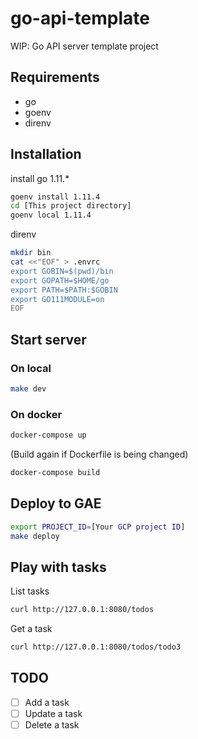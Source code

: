 # go-api-template

WIP: Go API server template project

## Requirements

- go
- goenv
- direnv

## Installation

install go 1.11.*

```bash
goenv install 1.11.4
cd [This project directory]
goenv local 1.11.4
```

direnv

```bash
mkdir bin
cat <<"EOF" > .envrc
export GOBIN=$(pwd)/bin
export GOPATH=$HOME/go
export PATH=$PATH:$GOBIN
export GO111MODULE=on
EOF
```

## Start server

### On local

```bash
make dev
```

### On docker

```bash
docker-compose up
```

(Build again if Dockerfile is being changed)

```bash
docker-compose build
```

## Deploy to GAE

```bash
export PROJECT_ID=[Your GCP project ID]
make deploy
```

## Play with tasks

List tasks

```bash
curl http://127.0.0.1:8080/todos
```

Get a task

```bash
curl http://127.0.0.1:8080/todos/todo3
```

## TODO

- [ ] Add a task  
- [ ] Update a task  
- [ ] Delete a task  
